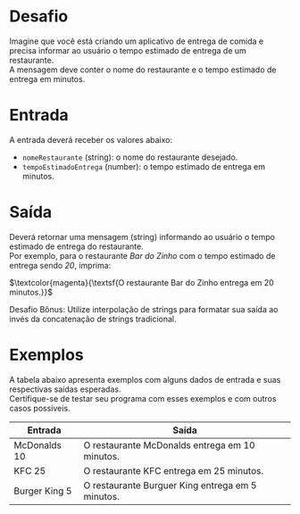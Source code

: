 # Desafio
Imagine que você está criando um aplicativo de entrega de comida e precisa informar ao usuário o tempo estimado de entrega de um restaurante.  
A mensagem deve conter o nome do restaurante e o tempo estimado de entrega em minutos.

# Entrada
A entrada deverá receber os valores abaixo:

* `nomeRestaurante` (string): o nome do restaurante desejado.  
* `tempoEstimadoEntrega` (number): o tempo estimado de entrega em minutos.

# Saída
Deverá retornar uma mensagem (string) informando ao usuário o tempo estimado de entrega do restaurante.  
Por exemplo, para o restaurante _Bar do Zinho_ com o tempo estimado de entrega sendo _20_, imprima:

$\textcolor{magenta}{\textsf{O restaurante Bar do Zinho entrega em 20 minutos.}}$

Desafio Bônus: Utilize interpolação de strings para formatar sua saída ao invés da concatenação de strings tradicional.

# Exemplos
A tabela abaixo apresenta exemplos com alguns dados de entrada e suas respectivas saídas esperadas.  
Certifique-se de testar seu programa com esses exemplos e com outros casos possíveis.

| Entrada	| Saída |
| - | - |
| McDonalds 10	| O restaurante McDonalds entrega em 10 minutos. |
| KFC 25 | O restaurante KFC entrega em 25 minutos. |
| Burger King 5 |	O restaurante Burguer King entrega em 5 minutos. |
